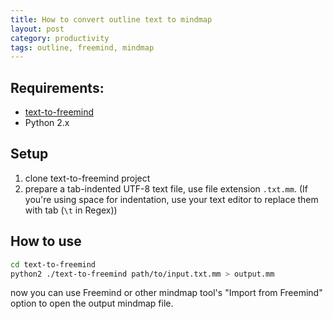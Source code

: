 ```yaml
---
title: How to convert outline text to mindmap
layout: post
category: productivity
tags: outline, freemind, mindmap
---
```


## Requirements:
- [text-to-freemind](https://github.com/wbolster/text-to-freemind)
- Python 2.x

## Setup
1. clone text-to-freemind project
2. prepare a tab-indented UTF-8 text file, use file extension `.txt.mm`. (If you're using space for indentation, use your text editor to replace them with tab (`\t` in Regex))

## How to use
```bash
cd text-to-freemind
python2 ./text-to-freemind path/to/input.txt.mm > output.mm
```

now you can use Freemind or other mindmap tool's "Import from Freemind" option to open the output mindmap file.